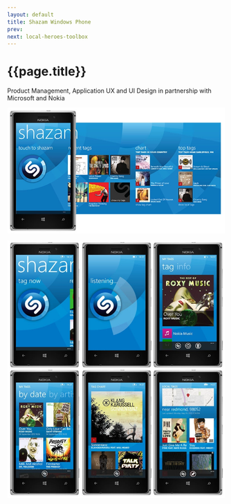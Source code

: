 ```yaml
---
layout: default
title: Shazam Windows Phone
prev: 
next: local-heroes-toolbox
---
```


# {{page.title}}

Product Management, Application UX and UI Design in partnership with Microsoft and Nokia

[![{{page.title}}](wp8.webp "{{page.title}}")]({{page.next}})

![{{page.title}}](wp8_screens.webp "{{page.title}}")
